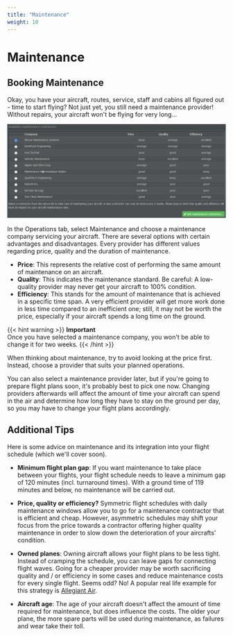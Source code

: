 ```yaml
---
title: "Maintenance"
weight: 10
---
```


# Maintenance

## Booking Maintenance

Okay, you have your aircraft, routes, service, staff and cabins all figured out - time to start flying? Not just yet, you still need a maintenance provider! Without repairs, your aircraft won't be flying for very long…

![Choosing a Contractor](maintenance_03.png "Choosing a Contractor")

In the Operations tab, select Maintenance and choose a maintenance company servicing your aircraft. There are several options with certain advantages and disadvantages. Every provider has different values regarding price, quality and the duration of maintenance.

* **Price**: This represents the relative cost of performing the same amount of maintenance on an aircraft.
* **Quality**: This indicates the maintenance standard. Be careful: A low-quality provider may never get your aircraft to 100% condition.
* **Efficiency**: This stands for the amount of maintenance that is achieved in a specific time span. A very efficient provider will get more work done in less time compared to an inefficient one; still, it may not be worth the price, especially if your aircraft spends a long time on the ground.

{{< hint warning >}}
**Important**  
Once you have selected a maintenance company, you won't be able to change it for two weeks.
{{< /hint >}}

When thinking about maintenance, try to avoid looking at the price first. Instead, choose a provider that suits your planned operations.

You can also select a maintenance provider later, but if you're going to prepare flight plans soon, it's probably best to pick one now. Changing providers afterwards will affect the amount of time your aircraft can spend in the air and determine how long they have to stay on the ground per day, so you may have to change your flight plans accordingly.

## Additional Tips

Here is some advice on maintenance and its integration into your flight schedule (which we'll cover soon).

* **Minimum flight plan gap**: If you want maintenance to take place between your flights, your flight schedule needs to leave a minimum gap of 120 minutes (incl. turnaround times). With a ground time of 119 minutes and below, no maintenance will be carried out.

* **Price, quality or efficiency?** Symmetric flight schedules with daily maintenance windows allow you to go for a maintenance contractor that is efficient and cheap. However, asymmetric schedules may shift your focus from the price towards a contractor offering higher quality maintenance in order to slow down the deterioration of your aircrafts' condition.

* **Owned planes**: Owning aircraft allows your flight plans to be less tight. Instead of cramping the schedule, you can leave gaps for connecting flight waves. Going for a cheaper provider may be worth sacrificing quality and / or efficiency in some cases and reduce maintenance costs for every single flight. Seems odd? No! A popular real life example for this strategy is [Allegiant Air](http://en.wikipedia.org/wiki/Allegiant_Air#Costs).

* **Aircraft age**: The age of your aircraft doesn't affect the amount of time required for maintenance, but does influence the costs. The older your plane, the more spare parts will be used during maintenance, as failures and wear take their toll.
